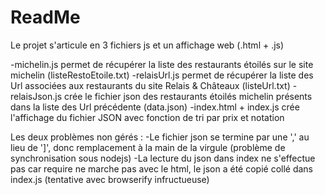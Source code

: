 # ReadMe

Le projet s'articule en 3 fichiers js et un affichage web (.html + .js)

-michelin.js permet de récupérer la liste des restaurants étoilés sur le site michelin (listeRestoEtoile.txt)
-relaisUrl.js permet de récupérer la liste des Url associées aux restaurants du site Relais & Châteaux (listeUrl.txt)
-relaisJson.js crée le fichier json des restaurants étoilés michelin présents dans la liste des Url précédente (data.json)
-index.html + index.js crée l'affichage du fichier JSON avec fonction de tri par prix et notation

Les deux problèmes non gérés :
-Le fichier json se termine par une ',' au lieu de ']', donc remplacement à la main de la virgule (problème de synchronisation sous nodejs)
-La lecture du json dans index ne s'effectue pas car require ne marche pas avec le html, le json a été copié collé dans index.js (tentative avec browserify infructueuse)
